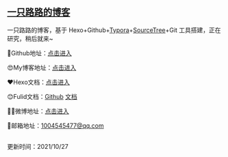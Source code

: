 ## [一只路路的博客](https://aluluvip.github.io)


一只路路的博客，基于 Hexo+Github+[Typora](https://www.typora.io/)+[SourceTree](https://www.sourcetreeapp.com/)+Git 工具搭建，正在研究，稍后就来~



💎Github地址：[点击进入](https://github.com/aluluvip)

😍My博客地址：[点击进入](https://aluluvip.github.io)

❤️Hexo文档：[点击进入](https://hexo.io/zh-cn/docs/)

😊Fulid文档：[Github](https://github.com/fluid-dev/hexo-theme-fluid) [文档](https://hexo.fluid-dev.com/docs/start/)

🙎‍♂️微博地址：[点击进入](https://weibo.com/u/2681023174)

📧邮箱地址：1004545477@qq.com

## 

更新时间：2021/10/27


